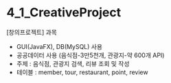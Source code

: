 # 4_1_CreativeProject

[창의프로젝트] 과목
- GUI(JavaFX), DB(MySQL) 사용
- 공공데이터 사용 (음식점-3만5천개, 관광지-약 600개 API)
- 주제 : 음식점, 관광지 검색, 리뷰 조회 및 작성
- 테이블 : member, tour, restaurant, point, review

